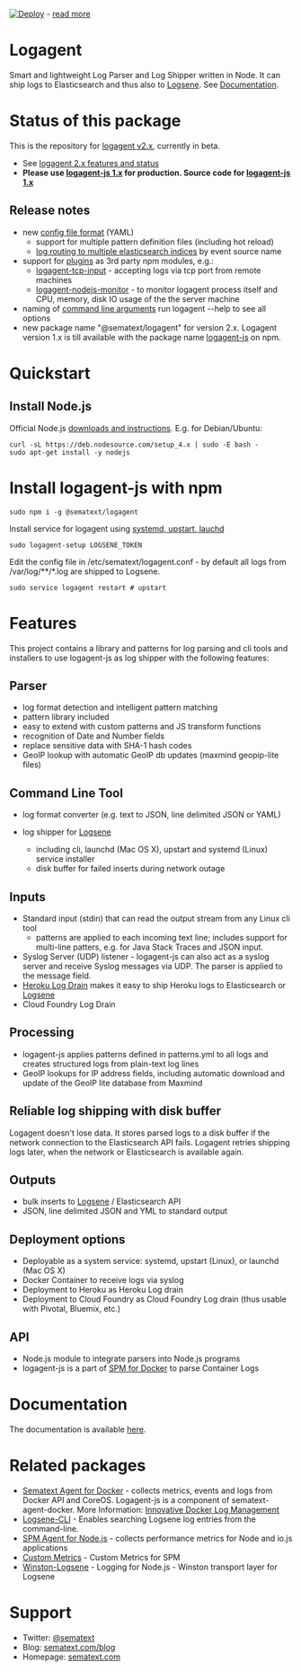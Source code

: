 [![Deploy](https://www.herokucdn.com/deploy/button.png)](https://heroku.com/deploy?template=https://github.com/sematext/logagent-js) - [read more](http://blog.sematext.com/2016/02/18/how-to-ship-heroku-logs-to-logsene-managed-elk-stack/)

# Logagent

Smart and lightweight Log Parser and Log Shipper written in Node. It can ship logs to Elasticsearch and thus also to [Logsene](http://www.sematext.com/logsene/). See [Documentation](http://sematext.github.io/logagent-js/).

# Status of this package

This is the repository for [logagent v2.x](https://github.com/sematext/logagent-js), currently in beta. 
- See [logagent 2.x features and status](https://github.com/sematext/logagent-js/milestone/1)
- **Please use [logagent-js 1.x](https://www.npmjs.com/package/logagent-js) for production. 
Source code for [logagent-js 1.x](https://github.com/sematext/logagent-js/tree/1.x)**

## Release notes 
- new [config file format](http://sematext.github.io/logagent-js/config-file) (YAML)
   - support for multiple pattern definition files (including hot reload)
   - [log routing to multiple elasticsearch indices](http://sematext.github.io/logagent-js/config-file/#section-output) by event source name 
- support for [plugins](http://sematext.github.io/logagent-js/plugins/) as 3rd party npm modules, e.g.:
  - [logagent-tcp-input](https://www.npmjs.com/package/@sematext/logagent-tcp-input) - accepting logs via tcp port from remote machines
  - [logagent-nodejs-monitor](https://www.npmjs.com/package/@sematext/logagent-nodejs-monitor) - to monitor logagent process itself and CPU, memory, disk IO usage of the the server machine
- naming of [command line arguments](http://sematext.github.io/logagent-js/cli-parameters/) run logagent --help to see all options
- new package name "@sematext/logagent" for version 2.x. Logagent version 1.x is till available with the package name [logagent-js](https://www.npmjs.com/package/logagent-js) on npm. 

# Quickstart 

## Install Node.js 

Official Node.js [downloads and instructions](https://nodejs.org/en/download/).
E.g. for Debian/Ubuntu:
```
curl -sL https://deb.nodesource.com/setup_4.x | sudo -E bash -
sudo apt-get install -y nodejs
```

# Install logagent-js with npm

```
sudo npm i -g @sematext/logagent 
```

Install service for logagent using [systemd, upstart, lauchd](http://sematext.github.io/logagent-js/installation/#install-service-linux-mac-os-x)

```
sudo logagent-setup LOGSENE_TOKEN
```

Edit the config file in /etc/sematext/logagent.conf - by default all logs from /var/log/**/*.log are shipped to Logsene.

```
sudo service logagent restart # upstart
```

# Features

This project contains a library and patterns for log parsing and cli tools and installers to use logagent-js as log shipper with the following features: 

## Parser
- log format detection and intelligent pattern matching 
- pattern library included 
- easy to extend with custom patterns and JS transform functions
- recognition of Date and Number fields
- replace sensitive data with SHA-1 hash codes
- GeoIP lookup with automatic GeoIP db updates (maxmind geopip-lite files)

## Command Line Tool

- log format converter (e.g. text to JSON, line delimited JSON or YAML)
- log shipper for [Logsene](http://www.sematext.com/logsene/)

  - including cli, launchd (Mac OS X), upstart and systemd (Linux) service installer
  - disk buffer for failed inserts during network outage

## Inputs
- Standard input (stdin) that can read the output stream from any Linux cli tool
  - patterns are applied to each incoming text line; includes support for multi-line patters, e.g. for Java Stack Traces and JSON input.
- Syslog Server (UDP) listener - logagent-js can also act as a syslog server and receive Syslog messages via UDP. The parser is applied to the message field. 
- [Heroku Log Drain](https://github.com/sematext/logagent-js#logagent-as-heroku-log-drain) makes it easy to ship Heroku logs to Elasticsearch or [Logsene](http://www.sematext.com/logsene/)
- Cloud Foundry Log Drain

## Processing
- logagent-js applies patterns defined in patterns.yml to all logs and creates structured logs from plain-text log lines
- GeoIP lookups for IP address fields, including automatic download and update of the GeoIP lite database from Maxmind

## Reliable log shipping with disk buffer

Logagent doesn't lose data.  It stores parsed logs to a disk buffer if the network connection to the Elasticsearch API fails.  Logagent retries shipping logs later, when the network or Elasticsearch is available again.  

## Outputs
- bulk inserts to [Logsene](http://sematext.com/logsene) / Elasticsearch API
- JSON, line delimited JSON and YML to standard output  

## Deployment options
- Deployable as a system service: systemd, upstart (Linux), or launchd (Mac OS X)
- Docker Container to receive logs via syslog
- Deployment to Heroku as Heroku Log drain
- Deployment to Cloud Foundry as Cloud Foundry Log drain (thus usable with Pivotal, Bluemix, etc.)

## API 
- Node.js module to integrate parsers into Node.js programs
- logagent-js is a part of [SPM for Docker](https://github.com/sematext/sematext-agent-docker) to parse Container Logs


# Documentation

The documentation is available [here](http://sematext.github.io/logagent-js/). 



# Related packages

- [Sematext Agent for Docker](https://github.com/sematext/sematext-agent-docker) - collects metrics, events and logs from Docker API and CoreOS. Logagent-js is a component of sematext-agent-docker. More Information: [Innovative Docker Log Management](http://blog.sematext.com/2015/08/12/docker-log-management/)
- [Logsene-CLI](https://github.com/sematext/logsene-cli) - Enables searching Logsene log entries from the command-line. 
- [SPM Agent for Node.js](https://github.com/sematext/spm-agent-nodejs) - collects performance metrics for Node and io.js applications
- [Custom Metrics](https://github.com/sematext/spm-metrics-js) - Custom Metrics for SPM 
- [Winston-Logsene](https://github.com/sematext/winston-logsene) - Logging for Node.js - Winston transport layer for Logsene

# Support 

- Twitter: [@sematext](http://twitter.com/sematext)
- Blog: [sematext.com/blog](http://sematext.com/blog)
- Homepage: [sematext.com](http://sematext.com)
